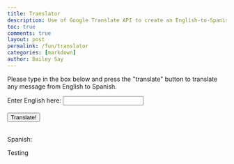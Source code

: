```yaml
---
title: Translator
description: Use of Google Translate API to create an English-to-Spanish translator
toc: true
comments: true
layout: post
permalink: /fun/translator
categories: [markdown]
author: Bailey Say
---
```


<title>Translator</title>

<body>
    <div class = "description">
        <p>Please type in the box below and press the "translate" button to translate any message from English to Spanish.</p>
    </div>
    <div class = "input">
        <label>Enter English here: </label>
        <input type="text" id="inputField"><br><br>
        <input type="button" id="btn" value="Translate!" onclick="translate();"><br><br>
    </div>
    <div>   
        <p>Spanish:</p>
        <p id="output">Testing</p>
    </div>

</body>

<script type="text/javascript">

        const encodedParams = new URLSearchParams();

        document.getElementById("btn").addEventListener("click", function() {

            alert("API has been called");  

            let originalText = document.getElementById("inputField").value;
            encodedParams.append("q", originalText);
            encodedParams.append("target", "es");
            encodedParams.append("source", "en");

            const options = {
                method: 'POST',
                headers: {
                    'content-type': 'application/x-www-form-urlencoded',
                    'Accept-Encoding': 'application/gzip',
                    'X-RapidAPI-Key': '251e7161e9mshbf81a60446c0900p11bbc1jsnb82befaa1258',
                    'X-RapidAPI-Host': 'google-translate1.p.rapidapi.com'
                },
                body: encodedParams
            };

            fetch('https://google-translate1.p.rapidapi.com/language/translate/v2', options)
                .then(response => response.json().then(data => {
                    console.log(data);
                    document.getElementById("output").innerHTML = data.translations[0].translatedText;
                }))
                .then(response => console.log(response))
                .catch(err => console.error(err));
            
        });
        
</script>